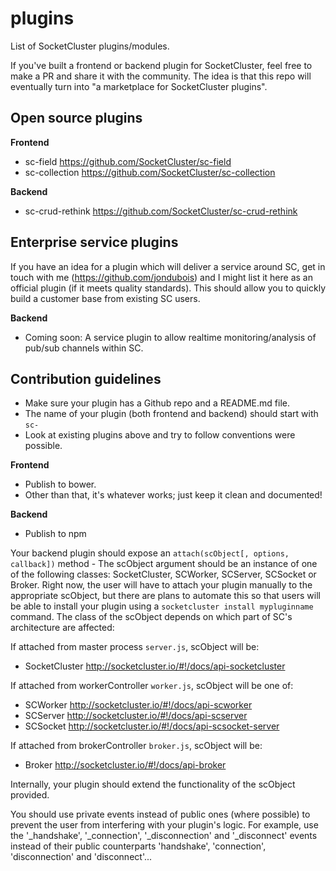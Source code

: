 # plugins
List of SocketCluster plugins/modules.

If you've built a frontend or backend plugin for SocketCluster, feel free to make a PR and share it with the community.
The idea is that this repo will eventually turn into "a marketplace for SocketCluster plugins".

## Open source plugins

**Frontend**

- sc-field https://github.com/SocketCluster/sc-field
- sc-collection https://github.com/SocketCluster/sc-collection

**Backend**

- sc-crud-rethink https://github.com/SocketCluster/sc-crud-rethink

## Enterprise service plugins

If you have an idea for a plugin which will deliver a service around SC, get in touch with me (https://github.com/jondubois) and
I might list it here as an official plugin (if it meets quality standards). This should allow you to quickly build a customer base from existing SC users.

**Backend**

- Coming soon: A service plugin to allow realtime monitoring/analysis of pub/sub channels within SC.

## Contribution guidelines

- Make sure your plugin has a Github repo and a README.md file.
- The name of your plugin (both frontend and backend) should start with ```sc-```
- Look at existing plugins above and try to follow conventions were possible.

**Frontend**

- Publish to bower.
- Other than that, it's whatever works; just keep it clean and documented!

**Backend**

- Publish to npm

Your backend plugin should expose an ```attach(scObject[, options, callback])``` method - The scObject argument should be an instance of one of the following
classes: SocketCluster, SCWorker, SCServer, SCSocket or Broker.
Right now, the user will have to attach your plugin manually to the appropriate scObject, but there are plans to automate this so that users will be able to
install your plugin using a ```socketcluster install mypluginname``` command.
The class of the scObject depends on which part of SC's architecture are affected:

If attached from master process ```server.js```, scObject will be:

- SocketCluster http://socketcluster.io/#!/docs/api-socketcluster


If attached from workerController ```worker.js```, scObject will be one of:

- SCWorker http://socketcluster.io/#!/docs/api-scworker
- SCServer http://socketcluster.io/#!/docs/api-scserver
- SCSocket http://socketcluster.io/#!/docs/api-scsocket-server

If attached from brokerController ```broker.js```, scObject will be:

- Broker http://socketcluster.io/#!/docs/api-broker

Internally, your plugin should extend the functionality of the scObject provided.

You should use private events instead of public ones (where possible) to prevent the user from interfering
with your plugin's logic.
For example, use the '_handshake', '_connection', '_disconnection' and '_disconnect' events
instead of their public counterparts 'handshake', 'connection', 'disconnection' and 'disconnect'...
